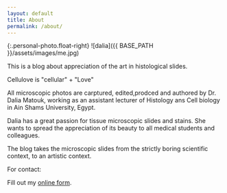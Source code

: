 ```yaml
---
layout: default
title: About
permalink: /about/
---
```


{:.personal-photo.float-right}
![dalia]({{ BASE_PATH }}/assets/images/me.jpg)

This is a blog about appreciation of the art in histological slides.

Cellulove is "cellular" + "Love"

All microscopic photos are carptured, edited,prodced and authored by Dr. Dalia Matouk, working as an assistant lecturer of Histology ans Cell biology in Ain Shams University, Egypt.

Dalia has a great passion for tissue microscopic slides and stains. She wants to spread the appreciation of its beauty to all medical students and colleagues.

The blog takes the microscopic slides from the strictly boring scientific context, to an artistic context.

For contact:

<div id="wufoo-m1i0uyl703ke8b9">Fill out my <a href="https://ahmadalfy.wufoo.com/forms/m1i0uyl703ke8b9">online form</a>.</div>

<script type="text/javascript">var m1i0uyl703ke8b9;(function(d, t) {
var s = d.createElement(t), options = {
'userName':'ahmadalfy',
'formHash':'m1i0uyl703ke8b9',
'autoResize':true,
'height':'577',
'async':true,
'host':'wufoo.com',
'header':'show',
'ssl':true};
s.src = ('https:' == d.location.protocol ? 'https://' : 'http://') + 'secure.wufoo.com/scripts/embed/form.js';
s.onload = s.onreadystatechange = function() {
var rs = this.readyState; if (rs) if (rs != 'complete') if (rs != 'loaded') return;
try { m1i0uyl703ke8b9 = new WufooForm();m1i0uyl703ke8b9.initialize(options);m1i0uyl703ke8b9.display(); } catch (e) {}};
var scr = d.getElementsByTagName(t)[0], par = scr.parentNode; par.insertBefore(s, scr);
})(document, 'script');</script>
